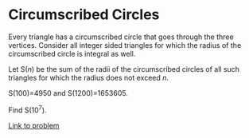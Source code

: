 # Circumscribed Circles

<p>
Every triangle has a circumscribed circle that goes through the three vertices.
Consider all integer sided triangles for which the radius of the circumscribed circle is integral as well.
</p>
<p>
Let S(<var>n</var>) be the sum of the radii of the circumscribed circles of all such triangles for which the radius does not exceed <var>n</var>.
</p>
<p>S(100)=4950 and S(1200)=1653605.
</p>
<p>
Find S(10<sup>7</sup>).
</p>


[Link to problem](https://projecteuler.net/problem=373)
